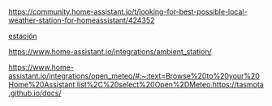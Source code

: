 https://community.home-assistant.io/t/looking-for-best-possible-local-weather-station-for-homeassistant/424352

[estación](https://www.amazon.com/dp/B07GRBY9NP/ref=cm_sw_r_apan_i_WDH1TNEVVTT135J3K9B7?_encoding=UTF8&psc=1)


https://www.home-assistant.io/integrations/ambient_station/

https://www.home-assistant.io/integrations/open_meteo/#:~:text=Browse%20to%20your%20Home%20Assistant,list%2C%20select%20Open%2DMeteo.https://tasmota.github.io/docs/